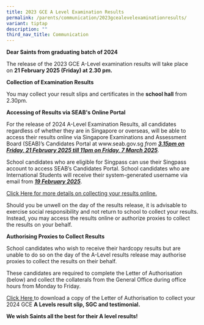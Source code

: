 ```yaml
---
title: 2023 GCE A Level Examination Results
permalink: /parents/communication/2023gcealevelexaminationresults/
variant: tiptap
description: ""
third_nav_title: Communication
---
```

<p><strong>Dear Saints from graduating batch of 2024</strong>
</p>
<p></p>
<p>The release of the 2023 GCE A-Level examination results will take place
on&nbsp;<strong>21&nbsp;February 2025&nbsp;(Friday) at 2.30 pm.</strong>
</p>
<p></p>
<p><strong>Collection of Examination Results</strong>
</p>
<p>You may collect your result slips and certificates in the&nbsp;<strong>school hall</strong>&nbsp;from
2.30pm.</p>
<p></p>
<p><strong>Accessing of Results via SEAB's Online Portal</strong>
</p>
<p>For the release of 2024 A-Level Examination Results, all candidates regardless
of whether they are in Singapore or overseas, will be able to access their
results online via Singapore Examinations and Assessment Board (SEAB)’s
Candidates Portal at&nbsp;<a rel="noopener noreferrer nofollow" target="_blank">www.seab.gov.sg</a>&nbsp;<em>from </em><strong><em><u>3.15pm on Friday, 21 February 2025 till 11pm on Friday, 7 March 2025</u></em></strong>.&nbsp;</p>
<p>School candidates who are eligible for Singpass can use their Singpass
account to access SEAB’s Candidates Portal. School candidates who are International
Students will receive their system-generated username via email from <strong><em><u>19 February 2025</u></em></strong>.</p>
<p><a href="/files/2025/Exam/Letter_to_Students_on_collection_of_A_level_results_17Feb2025.pdf" rel="noopener noreferrer nofollow" target="_blank">Click Here for more details on collecting your results online.</a>
</p>
<p></p>
<p>Should you be unwell on the day of the results release, it is advisable
to exercise social responsibility and not return to school to collect your
results. Instead, you may access the results online or authorize proxies
to collect the results on your behalf.</p>
<p></p>
<p><strong>Authorising Proxies to Collect Results</strong>
</p>
<p>School candidates who wish to receive their hardcopy results but are unable
to do so on the day of the A-Level results release may authorise proxies
to collect the results on their behalf.</p>
<p></p>
<p>These candidates are required to complete the Letter of Authorisation
(below) and collect the collaterals from the General Office during office
hours from Monday to Friday.
<br>
</p>
<p><a href="/files/2025/Exam/Letter_of_Authorisation_2025.pdf" rel="noopener nofollow" target="_blank">Click Here </a>to
download a copy of the&nbsp;Letter of Authorisation to collect your 2024
GCE&nbsp;<strong>A Levels result slip, SGC and testimonial.</strong>
</p>
<p><strong>We wish Saints all the best for their A level results!</strong>
</p>
<p>&nbsp;</p>
<p></p>